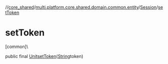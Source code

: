 //[core_shared](../../../index.md)/[multi.platform.core.shared.domain.common.entity](../index.md)/[Session](index.md)/[setToken](set-token.md)

# setToken

[common]\

public final [Unit](https://kotlinlang.org/api/latest/jvm/stdlib/kotlin/-unit/index.html)[setToken](set-token.md)([String](https://docs.oracle.com/javase/8/docs/api/java/lang/String.html)token)
